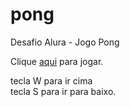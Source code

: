 # pong
Desafio Alura - Jogo Pong

Clique [aqui](https://editor.p5js.org/dev-vns-01/full/RA430Sipb) para jogar.

tecla W para ir cima  
tecla S para ir para baixo.
